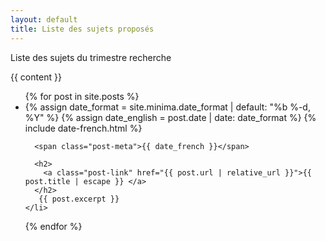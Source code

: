 ```yaml
---
layout: default
title: Liste des sujets proposés
---
```

<body>
<div class="home">

<p>

</p>
Liste des sujets du trimestre recherche
<p>

</p>

{{ content }}

<ul class="post-list">
  {% for post in site.posts %}
    <li>
      {% assign date_format = site.minima.date_format | default: "%b %-d, %Y" %}
      {% assign date_english = post.date | date: date_format %}
      {% include date-french.html %}

      <span class="post-meta">{{ date_french }}</span>

      <h2>
        <a class="post-link" href="{{ post.url | relative_url }}">{{ post.title | escape }} </a>
      </h2>
       {{ post.excerpt }}
    </li>
  {% endfor %}
</ul>

</div>
</body>
